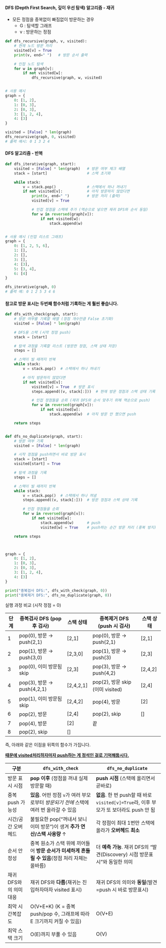 #### **DFS (Depth First Search, 깊이 우선 탐색) 알고리즘 - 재귀**

- 모든 정점을 중복없이 빠짐없이 방문하는 경우
  - G : 탐색할 그래프
  - v : 방문하는 정점

```python
def dfs_recursive(graph, v, visited):
    # 현재 노드 방문 처리
    visited[v] = True
    print(v, end=" ")   # 방문 순서 출력

    # 인접 노드 탐색
    for w in graph[v]:
        if not visited[w]:
            dfs_recursive(graph, w, visited)


# 사용 예시
graph = {
    0: [1, 2],
    1: [0, 3],
    2: [0, 3],
    3: [1, 2, 4],
    4: [3]
}

visited = [False] * len(graph)
dfs_recursive(graph, 0, visited)
# 출력 예시: 0 1 3 2 4

```





#### **DFS 알고리즘 - 반복**

```python
def dfs_iterative(graph, start):
    visited = [False] * len(graph)   # 방문 여부 체크 배열
    stack = [start]                  # 스택 초기화

    while stack:
        v = stack.pop()              # 스택에서 하나 꺼내기
        if not visited[v]:           # 아직 방문하지 않았다면
            print(v, end=" ")        # 방문 처리 (출력)
            visited[v] = True

            # 인접 정점을 스택에 추가 (역순으로 넣으면 재귀 DFS와 순서 동일)
            for w in reversed(graph[v]):
                if not visited[w]:
                    stack.append(w)


# 사용 예시 (인접 리스트 그래프)
graph = {
    0: [1, 2, 5, 6],
    1: [],
    2: [],
    3: [],
    4: [3],
    5: [3, 4],
    6: [4]
}

dfs_iterative(graph, 0)
# 출력 예: 0 1 2 5 3 4 6

```



#### 참고로 방문 표시는 두번째 함수처럼 기록하는 게 훨씬 좋습니다.

```python
def dfs_with_check(graph, start):
    # 방문 여부를 기록할 배열 (정점 개수만큼 False 초기화)
    visited = [False] * len(graph)

    # DFS용 스택 (시작 정점 push)
    stack = [start]

    # 탐색 과정을 기록할 리스트 (방문한 정점, 스택 상태 저장)
    steps = []

    # 스택이 빌 때까지 반복
    while stack:
        v = stack.pop()  # 스택에서 하나 꺼내기

        # 아직 방문하지 않았다면
        if not visited[v]:
            visited[v] = True  # 방문 표시
            steps.append((v, stack[:]))  # 현재 방문 정점과 스택 상태 기록

            # 인접 정점들을 순회 (재귀 DFS와 순서 맞추기 위해 역순으로 push)
            for w in reversed(graph[v]):
                if not visited[w]:
                    stack.append(w)  # 아직 방문 안 했으면 push

    return steps


def dfs_no_duplicate(graph, start):
    # 방문 여부 기록
    visited = [False] * len(graph)

    # 시작 정점을 push하면서 바로 방문 표시
    stack = [start]
    visited[start] = True

    # 탐색 과정을 기록
    steps = []

    # 스택이 빌 때까지 반복
    while stack:
        v = stack.pop()  # 스택에서 하나 꺼냄
        steps.append((v, stack[:]))  # 방문 정점과 스택 상태 기록

        # 인접 정점들을 순회
        for w in reversed(graph[v]):
            if not visited[w]:
                stack.append(w)      # push
                visited[w] = True    # push하는 순간 방문 처리 (중복 방지)

    return steps



graph = {
    0: [1, 2],
    1: [0, 3],
    2: [0, 3],
    3: [1, 2, 4],
    4: [3]
}

print("중복검사 DFS:", dfs_with_check(graph, 0))
print("중복제거 DFS:", dfs_no_duplicate(graph, 0))

```



실행 과정 비교 (시작 정점 = 0)

| 단계 | **중복검사 DFS (pop 후 검사)** | 스택 상태 | **중복제거 DFS (push 시 검사)**  | 스택 상태 |
| ---- | ------------------------------ | --------- | -------------------------------- | --------- |
| 1    | pop(0), 방문 → push(2,1)       | [2,1]     | pop(0), 방문 → push(2,1)         | [2,1]     |
| 2    | pop(1), 방문 → push(3,0)       | [2,3,0]   | pop(1), 방문 → push(3)           | [2,3]     |
| 3    | pop(0), 이미 방문됨 skip       | [2,3]     | pop(3), 방문 → push(4,2)         | [2,4,2]   |
| 4    | pop(3), 방문 → push(4,2,1)     | [2,4,2,1] | pop(2), 방문 skip (이미 visited) | [2,4]     |
| 5    | pop(1), 이미 방문됨 skip       | [2,4,2]   | pop(4), 방문                     | [2]       |
| 6    | pop(2), 방문                   | [2,4]     | pop(2), skip                     | []        |
| 7    | pop(4), 방문                   | [2]       | 끝                               |           |
| 8    | pop(2), skip                   | []        |                                  |           |



즉, 아래와 같은 이점을 뒤쪽의 함수가 가집니다.

<u>**때문에 visited처리하자마자 push하는 게 정석인 걸로 기억해둡시다.**</u>

| 구분                   | `dfs_with_check`                                             | `dfs_no_duplicate`                                           |
| ---------------------- | ------------------------------------------------------------ | ------------------------------------------------------------ |
| 방문 표시 시점         | **pop 이후** (정점을 꺼내 실제 방문할 때)                    | **push 시점** (스택에 올리면서 곧바로)                       |
| 중복 push 가능성       | **있음**. 어떤 정점 `v`가 여러 부모로부터 *방문되기 전에* 스택에 여러 번 올라갈 수 있음 | **없음**. 한 번 push할 때 바로 `visited[v]=True`라, 이후 부모가 또 보더라도 push 안 됨 |
| 시간/공간 오버헤드     | 불필요한 pop(“꺼내서 보니 이미 방문”)이 생겨 **추가 연산/스택 사용량** ↑ | 각 정점이 최대 1번만 스택에 올라가 **오버헤드 최소**         |
| 순서 안정성            | 중복 원소가 스택 위에 끼어들어 **방문 순서가 미세하게 흔들릴 수 있음**(정점 처리 자체는 올바름) | 더 **예측 가능**. 재귀 DFS의 “발견(Discovery) 시점 방문표시”와 동일한 의미 |
| 재귀 DFS와의 의미 대응 | 재귀 DFS와 **다름**(재귀는 진입하자마자 visited 표시)        | 재귀 DFS의 의미와 **동일**(발견=push 시 바로 방문표시)       |
| 최악 시간복잡도        | O(V+E+K) (K = 중복 push/pop 수, 그래프에 따라 E 크기까지 커질 수 있음) | O(V+E)                                                       |
| 최악 스택 크기         | O(E)까지 부풀 수 있음                                        | O(V)                                                         |